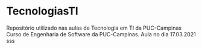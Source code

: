 # TecnologiasTI
Repositório utilizado nas aulas de Tecnologia em TI da PUC-Campinas
Curso de Engenharia de Software da PUC-Campinas. Aula no dia 17.03.2021
sss
